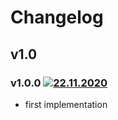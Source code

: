 # Changelog
## v1.0
### v1.0.0 [![22.11.2020](https://img.shields.io/date/1606073217)](https://github.com/d8corp/watch-state-react-router-modal/tree/v1.0.0)
- first implementation

